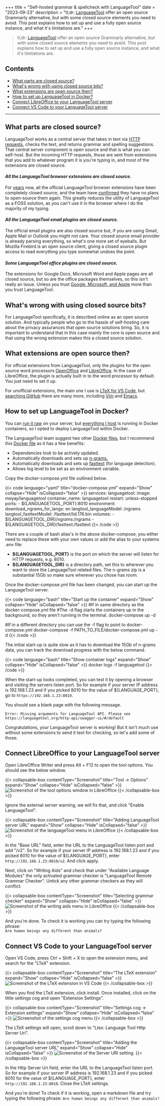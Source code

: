 +++
title = "Self-hosted grammar & spellcheck with LanguageTool"
date = "2023-09-23"
description = "tl;dr: [LanguageTool](https://github.com/languagetool-org/languagetool#languagetool) offer an open source Grammarly alternative, but with some closed source elements you need to avoid. This post explains how to set up and use a fully open source instance, and what it's limitations are."
+++

> tl;dr: [LanguageTool](https://github.com/languagetool-org/languagetool#languagetool) offer an open source Grammarly alternative, but with some closed source elements you need to avoid. This post explains how to set up and use a fully open source instance, and what it's limitations are. 

## Contents
- [What parts are closed source?](#what-parts-are-closed-source)
- [What's wrong with using closed source bits?](#whats-wrong-with-using-closed-source-bits)
- [What extensions are open source then?](#what-extensions-are-open-source-then)
- [How to set up LanguageTool in Docker?](#how-to-set-up-languagetool-in-docker)
- [Connect LibreOffice to your LanguageTool server](#connect-libreoffice-to-your-languagetool-server)
- [Connect VS Code to your LanguageTool server](#connect-vs-code-to-your-languagetool-server)
---

## What parts are closed source?
LanguageTool works as a central server that takes in text via [HTTP requests](https://languagetool.org/http-api/swagger-ui/#/default), checks the text, and returns grammar and spelling suggestions. That central server component is open source and that is what you can self-host. But the incoming HTTP requests, those are sent from extensions that you add to whatever program it is you're typing in, and most of the extensions are closed source.

#### _All the LanguageTool browser extensions are closed source._

For [years](https://github.com/languagetool-org/languagetool-browser-addon) now, all the official LanguageTool browser extensions have been completely closed source, and the team have [confirmed](https://github.com/languagetool-org/languagetool-browser-addon/issues/247) they have no plans to open-source them again. This greatly reduces the utility of LanguageTool as a FOSS solution, as you can't use it in the browser where I do the majority of my typing.

#### _All the LanguageTool email plugins are closed source._

The official email plugins are also closed source but, if you are using Gmail, Apple Mail or Outlook you might not care. Your closed source email provider is already parsing everything, so what's one more set of eyeballs. But Mozilla Firebird is an open source client, giving a closed source plugin access to read everything you type somewhat undoes the point.

#### _Some LanguageTool office plugins are closed source._

The extensions for Google Docs, Microsoft Word and Apple pages are all closed source, but so are the office packages themselves, so this isn't really an issue. Unless you trust [Google, Microsoft, and Apple](https://xkcd.com/1118/) more than you trust LanguageTool. 


## What's wrong with using closed source bits?
For LanguageTool specifically, it is described online as an open source solution. And typically people who go to the hassle of self-hosting care about the privacy assurances that open source solutions bring. So, it is important to understand that in this case mainly the core is open source and that using the wrong extension makes this a closed source solution.

## What extensions are open source then?
For official extensions from LanguageTool, only the plugins for the open source word processors [OpenOffice](https://extensions.openoffice.org/project/languagetool) and [LibreOffice](https://help.libreoffice.org/latest/en-GB/text/shared/optionen/languagetools.html?DbPAR=SHARED#bm_id501673477245967). In the case of LibreOffice, the plugin is actually built in to the word processor by default. You just need to set it up.

For unofficial extensions, the main one I use is [LTeX for VS Code](https://github.com/valentjn/vscode-ltex), but [searching GitHub](https://github.com/search?q=languagetool&type=repositories) there are many more, including [Vim](https://github.com/search?q=vim+languagetool&type=repositories) and [Emacs](https://github.com/search?q=emacs+languagetool&type=repositories). 

## How to set up LanguageTool in Docker?
You can [run it raw](https://dev.languagetool.org/http-server) on your server, but [everything I host](https://github.com/mpdcampbell/selfhosted-services) is running in Docker containers, so I opted to deploy LanguageTool within Docker. 

The LanguageTool team suggest two other [Docker files](https://github.com/languagetool-org/languagetool#docker), but I recommend this [Docker file](https://github.com/meyayl/docker-languagetool) as it has a few benefits:
- Dependencies look to be actively updated.
- Automatically downloads and sets up [n-grams.](https://dev.languagetool.org/finding-errors-using-n-gram-data.html)
- Automatically downloads and sets up [fasttext](https://github.com/facebookresearch/fastText/) (for language detection).
- Allows log level to be set as an environment variable.

Copy the docker-compose.yml file outlined below.

{{< code language="yaml" title="docker-compose.yml" expand="Show" collapse="Hide" isCollapsed="false" >}}
services:
  languagetool:
    image: meyay/languagetool
    container_name: languagetool
    restart: unless-stopped
    ports:
      - ${LANGUAGETOOL_PORT}:8010
    environment:
      download_ngrams_for_langs: en
      langtool_languageModel: /ngrams
      langtool_fasttextModel: /fasttext/lid.176.bin
    volumes:
      - ${LANGUAGETOOL_DIR}/ngrams:/ngrams
      - ${LANGUAGETOOL_DIR}/fasttext:/fasttext
{{< /code >}}

There are a couple of bash alias's in the above docker-compose, you either need to replace these with your own values or add the alias to your systems .env file:
- **${LANGUAGETOOL_PORT}** is the port on which the server will listen for HTTP requests, e.g. 8010.
- **${LANGUAGETOOL_DIR}** is a directory path, set this to wherever you want to store the LanguageTool related files. The n-grams zip is a substantial 15Gb so make sure wherever you chose has room. 

Once the docker-compose.yml file has been changed, you can start up the LanguageTool server. 

{{< code language="bash" title="Start up the container" expand="Show" collapse="Hide" isCollapsed="false" >}}
#If in same directory as the docker-compose.yml file
#The -d flag starts the containers up in the background, so they aren't running in the terminal.
docker-compose up -d

#If in a different directory you can use the -f flag to point to docker-compose.yml 
docker-compose -f PATH_TO_FILE/docker-compose.yml up -d
{{< /code >}}

The initial start-up is quite slow as it has to download the 15Gb of n-grams data, you can track the download progress with the below command.

{{< code language="bash" title="Show container logs" expand="Show" collapse="Hide" isCollapsed="false" >}}
docker logs -f languagetool
{{< /code >}}

When the start-up looks completed, you can test it by opening a browser and visiting the servers listen port. So for example if your server IP address is 192.168.1.23 and if you picked 8010 for the value of ${LANGUAGE_PORT}, go to ``https://192.168.1.23:8010``.

You should see a blank page with the following message.

``Error: Missing arguments for LanguageTool API. Please see https://languagetool.org/http-api/swagger-ui/#/default``

Congratulations, your LanguageTool server is working! But it isn't much use without some extensions to send it text for checking, so let's add some of those. 

## Connect LibreOffice to your LanguageTool server

Open LibreOffice Writer and press Alt + F12 to open the tool options. You should see the below window.

{{< collapsable-box contentType="Screenshot" title="Tool -> Options" expand="Show" collapse="Hide" isCollapsed="false" >}}
<img src="/img/posts/languageTool/languageSettings.png" alt="Screenshot of the tool options window in LibreOffice" loading="lazy">
{{< /collapsable-box >}}

Ignore the external server warning, we will fix that, and click "Enable LanguageTool".

{{< collapsable-box contentType="Screenshot" title="Adding LanguageTool server URL" expand="Show" collapse="Hide" isCollapsed="false" >}}
<img src="/img/posts/languageTool/baseUrl.png" alt="Screenshot of the languageTool menu in LibreOffice" loading="lazy">
{{< /collapsable-box >}}

In the "Base URL" field, enter the URL to the LanguageTool listen port and add "/v2". So for example if your server IP address is 192.168.1.23 and if you picked 8010 for the value of ${LANGUAGE_PORT}, enter ``http://192.168.1.23:8010/v2``. And click apply. 

Next, click on "Writing Aids" and check that under "Available Language Modules" the only activated grammar checker is "LanguageTool Remote Grammar Checker". Untick any other grammar checkers as they will conflict. 

{{< collapsable-box contentType="Screenshot" title="Selecting grammar checker" expand="Show" collapse="Hide" isCollapsed="false" >}}
<img src="/img/posts/languageTool/writingAids.png" alt="Screenshot of the writing aids menu in LibreOffice" loading="lazy"> 
{{< /collapsable-box >}}

And you're done. To check it is working you can try typing the following phrase:  
``Are human beings any different than animals?``

## Connect VS Code to your LanguageTool server

Open VS Code, press Ctrl + Shift + X to open the extension menu, and search for the "LTeX" extension. 

{{< collapsable-box contentType="Screenshot" title="The LTeX extension" expand="Show" collapse="Hide" isCollapsed="false" >}}
<img src="/img/posts/languageTool/ltexExtension.png" alt="Screenshot of the LTeX extension in VS Code" loading="lazy">
{{< /collapsable-box >}}

When you find the LTeX extension, click install. Once installed, click on the little settings cog and open "Extension Settings".

{{< collapsable-box contentType="Screenshot" title="Settings cog -> Extension settings" expand="Show" collapse="Hide" isCollapsed="false" >}}
<img src="/img/posts/languageTool/settingsCog.png" alt="Screenshot of the settings cog menu" loading="lazy">
{{< /collapsable-box >}}

The LTeX settings will open, scroll down to "Ltex: Language Tool Http Server Uri".

{{< collapsable-box contentType="Screenshot" title="Adding the LanguageTool server URL" expand="Show" collapse="Hide" isCollapsed="false" >}}
<img src="/img/posts/languageTool/ltexServerUri.png" alt="Screenshot of the Server URI setting." loading="lazy">
{{< /collapsable-box >}}

In the Http Server Uri field, enter the URL to the LanguageTool listen port. So for example if your server IP address is 192.168.1.23 and if you picked 8010 for the value of ${LANGUAGE_PORT}, enter ``http://192.168.1.23:8010``. Close the LTeX settings.

And you're done! To check if it is working, open a markdown file and try typing the following phrase: ``Are human beings any different than animals?``
